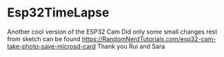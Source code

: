 # Esp32TimeLapse
Another cool version of the ESP32 Cam 
Did only some small changes rest from sketch can be found https://RandomNerdTutorials.com/esp32-cam-take-photo-save-microsd-card
Thank you Rui and Sara
